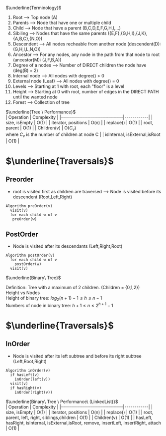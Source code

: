 $\underline{Terminology}$ <br/>
1. Root --> Top node (A)
2. Parents --> Node that have one or multiple child
3. Child --> Node that have a parent (B,C,D,E,F,G,H,I,...)
4. Sibiling --> Nodes that have the same parents ({E,F},{G,H,I},{J,K},{A,B,C},{N,O})
5. Descendent --> All nodes recheable from another node (descendent(D): (G,H,I,L,N,O))
6. Ancestor --> For any nodes, any node in the path from that node to root (ancestor(M): (J,F,B,A))
7. Degree of a nodes --> Number of DIRECT children the node have (deg(B) = 2)
8. Internal node --> All nodes with degree() > 0
9. External node (Leaf) --> All nodes with degree() = 0 
10. Levels --> Starting at 1 with root, each "floor" is a level
11. Height --> Starting at 0 with root, number of edges in the DIRECT PATH until the wanted node
12. Forest --> Collection of tree

$\underline{Tree \ Performance}$ <br/>
| Operation                     | Complexity |
|-------------------------------|------------|
| size, isEmpty                 | O(1)       |
| iterator, positions           | O(n)       |
| replace()                     | O(1)       |
| root, parent                  | O(1)       |
| Children(v)                   | O($C_{v}$) <br/> where $C_{v}$ is the number of children at node C   |
| isInternal, isExternal,isRoot | O(1)       |

# $\underline{Traversals}$ <br/>
## Preorder <br/>
* root is visited first as children are traversed  --> Node is visited before its descendent (Root,Left,Right)<br/>
~~~~
Algorithm preOrder(v)
  visit(v)
  for each child w of v
   preOrder(w)
~~~~
## PostOrder <br/>
* Node is visited after its descendants  (Left,Right,Root)
~~~~
Algorithm postOrder(v)
  for each child w of v
    postOrder(w)
  visit(v)
~~~~


$\underline{Binary\ Tree}$ <br/>

Definition: Tree with a maximum of 2 children. (Children = {0,1,2}) <br/>
Height vs Nodes <br/>
Height of binary tree: $log_{2}(n+1)-1\leq h\leq n-1$ <br/>
Numbers of node in binary tree: $h+1\leq n\leq 2^{h+1}-1$ <br/>

# $\underline{Traversals}$ <br/>
## InOrder <br/>
* Node is visited after its left subtree and before its right subtree (Left,Root,Right)<br/>
~~~~
Algorithm inOrder(v)
  if hasLeft(v)
    inOrder(left(v))
  visit(v)
  if hasRight(v)
    inOrder(right(v))
~~~~

$\underline{Binary\ Tree \ Performance\ (LinkedList)}$ <br/>
| Operation                     | Complexity |
|-------------------------------|------------|
| size, isEmpty                 | O(1)       |
| iterator, positions           | O(n)       |
| replace()                     | O(1)       |
| root, parent, left, right, siblings,children                  | O(1)       |
| Children(v)                   | O(1)   |
| hasLeft, hasRight, isInternal, isExternal,isRoot, remove, insertLeft, insertRight, attach | O(1)       |






